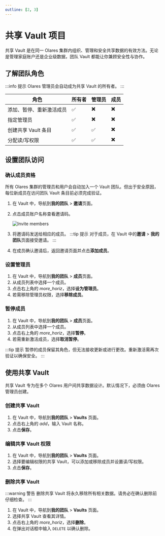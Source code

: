 ```yaml
---
outline: [2, 3]
---
```


# 共享 Vault 项目

共享 Vault 是在同一 Olares 集群内组织、管理和安全共享数据的有效方法。无论是管理家庭账户还是企业级数据，团队 Vault 都能让你兼顾安全性与协作。

## 了解团队角色

:::info 提示
Olares 管理员会自动成为共享 Vault 的所有者。
:::

| 角色                              | 所有者 | 管理员       | 成员   |
|-----------------------------------|-------|-------------|--------|
| 添加、暂停、重新激活成员           | ✅     | ✖️          | ✖️     |
| 指定管理员                       | ✅     | ✖️          | ✖️     |
| 创建共享 Vault 条目               | ✅     | ✅️         | ✖️     |
| 分配读/写权限                    | ✅     | ✅          | ✖️     |

## 设置团队访问

### 确认成员资格

所有 Olares 集群的管理员和用户会自动加入一个 Vault 团队。但出于安全原因，每位新成员在访问团队 Vault 条目前必须完成验证。

1. 在 Vault 中，导航到**我的团队** > **邀请**页面。
2. 点击成员账户名称查看邀请码。

   ![Invite members](/images/manual/tasks/invite-members.png)

3. 将邀请码发送给相应的成员。
   :::tip 提示
   对于成员，在 Vault 中的**邀请** > **我的团队**页面接受邀请。
   :::
4. 在成员确认邀请后，返回邀请页面并点击**添加成员**。

### 设置管理员

1. 在 Vault 中，导航到**我的团队** > **成员**页面。
2. 从成员列表中选择一个成员。
3. 点击右上角的 <i class="material-symbols-outlined">more_horiz</i>，选择**设为管理员**。
4. 若需移除管理员权限，选择**移除成员**。

### 暂停成员

1. 在 Vault 中，导航到**我的团队** > **成员**页面。
2. 从成员列表中选择一个成员。
3. 点击右上角的 <i class="material-symbols-outlined">more_horiz</i>，选择**暂停**。
4. 若需重新激活成员，选择**取消暂停**。

:::tip 提示
暂停的成员保留其角色，但无法接收更新或进行更改。重新激活需再次验证以确保安全。
:::

## 使用共享 Vault

共享 Vault 专为在多个 Olares 用户间共享数据设计。默认情况下，必须由 Olares 管理员创建。

### 创建共享 Vault

1. 在 Vault 中，导航到**我的团队** > **Vaults** 页面。
2. 点击右上角的 <i class="material-symbols-outlined">add</i>，输入 Vault 名称。
3. 点击**保存**。

### 编辑共享 Vault 权限

1. 在 Vault 中，导航到**我的团队** > **Vaults** 页面。
2. 选择要编辑权限的共享 Vault，可以添加或移除成员并设置读/写权限。
3. 点击**保存**。

### 删除共享 Vault

:::warning 警告
删除共享 Vault 将永久移除所有相关数据。请务必在确认删除前仔细检查。
:::

1. 在 Vault 中，导航到**我的团队** > **Vaults** 页面。
2. 选择共享 Vault 查看其详情。
3. 点击右上角的 <i class="material-symbols-outlined">more_horiz</i>，选择**删除**。
4. 在弹出对话框中输入 `DELETE` 以确认删除。
